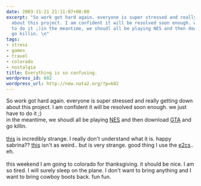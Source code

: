 ```yaml
---
date: 2003-11-21 21:11:07+00:00
excerpt: "So work got hard again. everyone is super stressed and really getting down
  about this project. I am confident it will be resolved soon enough. we just have
  to do it ;)in the meantime, we shoudl all be playing NES and then download GTA and
  go killin. \n"
tags:
- stress
- games
- travel
- colorado
- nostalgia
title: Everything is so confusing.
wordpress_id: 682
wordpress_url: http://new.nata2.org/?p=682
---
```


So work got hard again. everyone is super stressed and really getting down about this project. I am confident it will be resolved soon enough. we just have to do it ;)<br/>in the meantime, we shoudl all be playing <a href="http://web.utanet.at/nkehrer/ONE_Play.html">NES</a> and then download <a href="http://www.rockstargames.com/classics/">GTA</a> and go killin. <br/><br/>
<a href="http://streaming.sabrina.jp/SABRINow2">this</a> is incredibly strange. I really don't understand what it is. happy sabrina?? <a href="http://www.wired.com/news/mac/0,2125,61242,00.html">this</a> isn't as weird.. but is very strange. good thing I use the <a href="http://joi.ito.com/archives/2003/01/30/shure_e2c_the_best_headphones_ive_ever_used.html">e2cs</a>.. eh.<br/><br/>this weekend I am going to colorado for thanksgiving. it should be nice. I am so tired. I will surely sleep on the plane. I don't want to bring anything
and I want to bring cowboy boots back. fun fun.